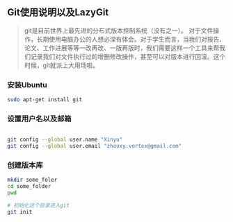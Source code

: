 ## Git使用说明以及LazyGit
> git是目前世界上最先进的分布式版本控制系统（没有之一）。
> 对于文件操作，长期使用电脑办公的人想必深有体会。对于学生而言，当我们对报告、论文、工作进展等等一改再改、一版再版时，我们需要这样一个工具来帮我们记录我们对文件执行过的增删修改操作，甚至可以对版本进行回滚。这个时候，git就派上大用场啦。


###  安装Ubuntu
```bash
sudo apt-get install git
```

### 设置用户名以及邮箱
```bash

git config --global user.name "Xinyu"
git config --global user.email "zhouxy.vortex@gmail.com"

```

### 创建版本库
```bash
mkdir some_foler
cd some_folder
pwd

# 初始化这个目录进入git
git init
```
